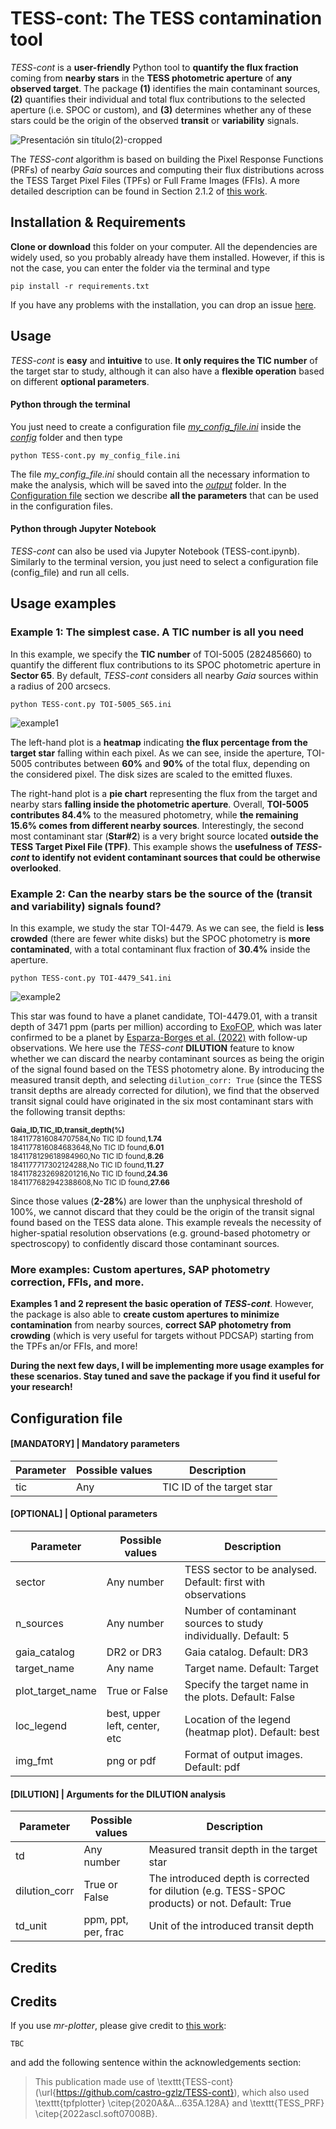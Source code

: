 # TESS-cont: The TESS contamination tool

*TESS-cont* is a **user-friendly** Python tool to **quantify the flux fraction** coming from **nearby stars** in the **TESS photometric aperture** of **any observed target**. The package **(1)** identifies the main contaminant sources, **(2)** quantifies their individual and total flux contributions to the selected aperture (i.e. SPOC or custom), and **(3)** determines whether any of these stars could be the origin of the observed **transit** or **variability** signals. 

![Presentación sin título(2)-cropped](https://github.com/user-attachments/assets/59ef2a7f-f7db-4c9a-aa74-ec2ff71dc1a7)

The *TESS-cont* algorithm is based on building the Pixel Response Functions (PRFs) of nearby *Gaia* sources and computing their flux distributions across the TESS Target Pixel Files (TPFs) or Full Frame Images (FFIs). A more detailed description can be found in Section 2.1.2 of [this work]().

## Installation & Requirements

**Clone or download** this folder on your computer. All the dependencies are widely used, so you probably already have them installed. However, if this is not the case, you can enter the folder via the terminal and type
```
pip install -r requirements.txt
```
If you have any problems with the installation, you can drop an issue [here](https://github.com/castro-gzlz/TESS-cont/issues).

## Usage

*TESS-cont* is **easy** and **intuitive** to use. **It only requires the TIC number** of the target star to study, although it can also have a **flexible operation** based on different **optional parameters**.

#### Python through the terminal

You just need to create a configuration file *[my_config_file.ini](https://github.com/castro-gzlz/mr-plotter/blob/main/config/my_config_file.ini)* inside the [*config*](https://github.com/castro-gzlz/mr-plotter/tree/main/config) folder and then type

```
python TESS-cont.py my_config_file.ini
```
The file *my_config_file.ini* should contain all the necessary information to make the analysis, which will be saved into the *[output](https://github.com/castro-gzlz/mr-plotter/tree/main/output)* folder. In the [Configuration file](#configuration-file) section we describe **all the parameters** that can be used in the configuration files.


#### Python through Jupyter Notebook

*TESS-cont* can also be used via Jupyter Notebook (TESS-cont.ipynb). Similarly to the terminal version, you just need to select a configuration file (config_file) and run all cells.

## Usage examples

### Example 1: The simplest case. A TIC number is all you need

In this example, we specify the **TIC number** of TOI-5005 (282485660) to quantify the different flux contributions to its SPOC photometric aperture in **Sector 65**. By default, *TESS-cont* considers all nearby *Gaia* sources within a radius of 200 arcsecs. 

```
python TESS-cont.py TOI-5005_S65.ini
```

![example1](https://github.com/user-attachments/assets/b9b156a5-2337-4df8-a7f3-7942f2328319)


The left-hand plot is a **heatmap** indicating **the flux percentage from the target star** falling within each pixel. As we can see, inside the aperture, TOI-5005 contributes between **60%** and **90%** of the total flux, depending on the considered pixel. The disk sizes are scaled to the emitted fluxes. 

The right-hand plot is a **pie chart** representing the flux from the target and nearby stars **falling inside the photometric aperture**. Overall, **TOI-5005 contributes 84.4%** to the measured photometry, while **the remaining 15.6% comes from different nearby sources**. Interestingly, the second most contaminant star (**Star#2**) is a very bright source located **outside the TESS Target Pixel File (TPF)**. This example shows the **usefulness of *TESS-cont* to identify not evident contaminant sources that could be otherwise overlooked**. 

### Example 2: Can the nearby stars be the source of the (transit and variability) signals found?

In this example, we study the star TOI-4479. As we can see, the field is **less crowded** (there are fewer white disks) but the SPOC photometry is **more contaminated**, with a total contaminant flux fraction of **30.4%** inside the aperture. 

```
python TESS-cont.py TOI-4479_S41.ini
```

![example2](https://github.com/user-attachments/assets/956e41ce-de4a-4b64-9453-cb5ef57c8523)


This star was found to have a planet candidate, TOI-4479.01, with a transit depth of 3471 ppm (parts per million) according to [ExoFOP](https://exofop.ipac.caltech.edu/tess/target.php?id=126606859), which was later confirmed to be a planet by [Esparza-Borges et al. (2022)](https://ui.adsabs.harvard.edu/abs/2022A%26A...666A..10E/abstract) with follow-up observations. We here use the *TESS-cont* **DILUTION** feature to know whether we can discard the nearby contaminant sources as being the origin of the signal found based on the TESS photometry alone. By introducing the measured transit depth, and selecting ```dilution_corr: True``` (since the TESS transit depths are already corrected for dilution), we find that the observed transit signal could have originated in the six most contaminant stars with the following transit depths: 

<sup> **Gaia_ID,TIC_ID,transit_depth(%)** <br /> 
1841177816084707584,No TIC ID found,**1.74** <br />
1841177816084683648,No TIC ID found,**6.01** <br />
1841178129618984960,No TIC ID found,**8.26** <br />
1841177717302124288,No TIC ID found,**11.27** <br />
1841178232698201216,No TIC ID found,**24.36** <br />
1841177682942388608,No TIC ID found,**27.66**  </sup>

Since those values (**2-28%**) are lower than the unphysical threshold of 100%, we cannot discard that they could be the origin of the transit signal found based on the TESS data alone. This example reveals the necessity of higher-spatial resolution observations (e.g. ground-based photometry or spectroscopy) to confidently discard those contaminant sources. 


### More examples: Custom apertures, SAP photometry correction, FFIs, and more. 

**Examples 1 and 2 represent the basic operation of *TESS-cont***. However, the package is also able to **create custom apertures to minimize contamination** from nearby sources, **correct SAP photometry from crowding** (which is very useful for targets without PDCSAP) starting from the TPFs an/or FFIs, and more! 

**During the next few days, I will be implementing more usage examples for these scenarios. Stay tuned and save the package if you find it useful for your research!**

## Configuration file


#### [MANDATORY] | Mandatory parameters

| Parameter  | Possible values | Description |
| ------------- | ------------- | ------------- |
| tic | Any | TIC ID of the target star |


#### [OPTIONAL] | Optional parameters

| Parameter  | Possible values | Description |
| ------------- | ------------- | ------------- |
| sector | Any number| TESS sector to be analysed. Default: first with observations |
| n_sources | Any number | Number of contaminant sources to study individually. Default: 5 |
| gaia_catalog | DR2 or DR3 | Gaia catalog. Default: DR3 |
| target_name | Any name | Target name. Default: Target |
| plot_target_name | True or False | Specify the target name in the plots. Default: False|
| loc_legend | best, upper left, center, etc | Location of the legend (heatmap plot). Default: best |
| img_fmt | png or pdf | Format of output images. Default: pdf |

#### [DILUTION] | Arguments for the **DILUTION** analysis

| Parameter  | Possible values | Description |
| ------------- | ------------- | ------------- |
| td | Any number| Measured transit depth in the target star |
| dilution_corr | True or False | The introduced depth is corrected for dilution (e.g. TESS-SPOC products) or not. Default: True  |
| td_unit | ppm, ppt, per, frac | Unit of the introduced transit depth |

## Credits

## Credits

If you use *mr-plotter*, please give credit to [this work](): 

```
TBC
```
and add the following sentence within the acknowledgements section:

> This publication made use of \texttt{TESS-cont} (\url{https://github.com/castro-gzlz/TESS-cont}), which also used \texttt{tpfplotter} \citep{2020A&A...635A.128A} and \texttt{TESS\_PRF} \citep{2022ascl.soft07008B}.
